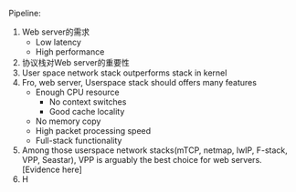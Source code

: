 Pipeline:
1. Web server的需求
	- Low latency
	- High performance
2. 协议栈对Web server的重要性
3. User space network stack outperforms stack in kernel
4. Fro, web server, Userspace stack should offers many features
	- Enough CPU resource
		- No context switches
		- Good cache locality
	- No memory copy
	- High packet processing speed
	- Full-stack functionality
5. Among those userspace network stacks(mTCP, netmap, lwIP, F-stack, VPP, Seastar), VPP is arguably the best choice for web servers.[Evidence here]
6. H
<!--stackedit_data:
eyJoaXN0b3J5IjpbLTU3NjY2NjAxOCwtMTgxNjMyMzg1MywxOD
M1NzY3MzIwXX0=
-->
